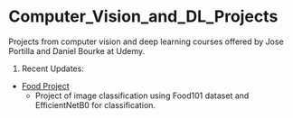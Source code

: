 # Computer_Vision_and_DL_Projects
Projects from computer vision and deep learning courses offered by Jose Portilla and Daniel Bourke at Udemy.

1. Recent Updates:
  * [Food Project](https://github.com/danielmacedodc/Computer_Vision_and_DL_Projects/blob/main/Food%20Vision/Food_Vision.ipynb)
    * Project of image classification using Food101 dataset and EfficientNetB0 for classification.
